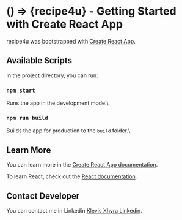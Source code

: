 # () => {recipe4u} - Getting Started with Create React App

recipe4u was bootstrapped with [Create React App](https://github.com/facebook/create-react-app).

## Available Scripts

In the project directory, you can run:

### `npm start`

Runs the app in the development mode.\

### `npm run build`

Builds the app for production to the `build` folder.\

## Learn More

You can learn more in the [Create React App documentation](https://facebook.github.io/create-react-app/docs/getting-started).

To learn React, check out the [React documentation](https://reactjs.org/).

## Contact Developer

You can contact me in Linkedin [Klevis Xhyra Linkedin](https://www.linkedin.com/in/klevis-xhyra/).